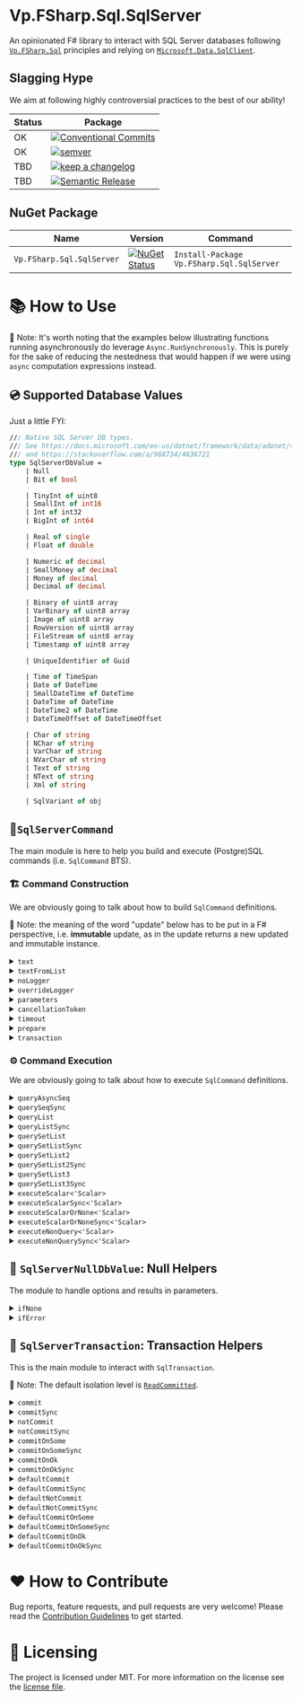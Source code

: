 # Vp.FSharp.Sql.SqlServer


An opinionated F# library to interact with SQL Server databases following [`Vp.FSharp.Sql`](https://github.com/veepee-oss/Vp.FSharp.Sql) principles and relying on [`Microsoft.Data.SqlClient`](https://www.nuget.org/packages/Microsoft.Data.SqlClient).

## Slagging Hype

We aim at following highly controversial practices to the best of our ability!

Status | Package                
------ | ----------------------
OK     | [![Conventional Commits](https://img.shields.io/badge/Conventional%20Commits-1.0.0-green.svg)](https://conventionalcommits.org)
OK     | [![semver](https://img.shields.io/badge/semver-2.0.0-green)](https://semver.org/spec/v2.0.0.html)
TBD    | [![keep a changelog](https://img.shields.io/badge/keep%20a%20changelog-1.0.0-red)](https://keepachangelog.com/en/1.0.0)
TBD    | [![Semantic Release](https://img.shields.io/badge/Semantic%20Release-17.1.1-red)](https://semantic-release.gitbook.io/semantic-release)

[Conventional Commits]: https://conventionalcommits.org
[semver]: https://img.shields.io/badge/semver-2.0.0-blue
[Semantic Release]: https://semantic-release.gitbook.io/semantic-release
[keep a changelog]: https://keepachangelog.com/en/1.0.0

## NuGet Package

 Name                      | Version  | Command |
-------------------------- | -------- | ------- |
 `Vp.FSharp.Sql.SqlServer` | [![NuGet Status](http://img.shields.io/nuget/v/Vp.FSharp.Sql.SqlServer.svg)](https://www.nuget.org/packages/Vp.FSharp.Sql.SqlServer) | `Install-Package Vp.FSharp.Sql.SqlServer`

# 📚 How to Use

📝 Note: It's worth noting that the examples below illustrating functions running asynchronously do leverage `Async.RunSynchronously`. This is purely for the sake of reducing the nestedness that would happen if we were using `async` computation expressions instead.

## 💿 Supported Database Values

Just a little FYI:

```fsharp
/// Native SQL Server DB types.
/// See https://docs.microsoft.com/en-us/dotnet/framework/data/adonet/sql-server-data-type-mappings
/// and https://stackoverflow.com/a/968734/4636721
type SqlServerDbValue =
    | Null
    | Bit of bool

    | TinyInt of uint8
    | SmallInt of int16
    | Int of int32
    | BigInt of int64

    | Real of single
    | Float of double

    | Numeric of decimal
    | SmallMoney of decimal
    | Money of decimal
    | Decimal of decimal

    | Binary of uint8 array
    | VarBinary of uint8 array
    | Image of uint8 array
    | RowVersion of uint8 array
    | FileStream of uint8 array
    | Timestamp of uint8 array

    | UniqueIdentifier of Guid

    | Time of TimeSpan
    | Date of DateTime
    | SmallDateTime of DateTime
    | DateTime of DateTime
    | DateTime2 of DateTime
    | DateTimeOffset of DateTimeOffset

    | Char of string
    | NChar of string
    | VarChar of string
    | NVarChar of string
    | Text of string
    | NText of string
    | Xml of string

    | SqlVariant of obj
```

## 🧱`SqlServerCommand`

The main module is here to help you build and execute (Postgre)SQL commands (i.e. `SqlCommand` BTS).

### 🏗️ Command Construction

We are obviously going to talk about how to build `SqlCommand` definitions.

📝 Note: the meaning of the word "update" below has to be put in a F# perspective, i.e. **immutable** update, as in the update returns a new updated and immutable instance.

<details> 
<summary><code>text</code></summary>

> Initialize a new command definition with the given text contained in the given string.

Example:
```fsharp
use connection = new SqlConnection("Server=192.168.0.1,4242;Database=MyDatabase;User Id=myuser;Password=mypassword")
SqlServerCommand.text "SELECT 42;"
|> SqlServerCommand.executeScalar<int32> connection
|> Async.RunSynchronously
|> printfn "%A"
```

Output:
```txt
42
```

</details>

<details> 
<summary><code>textFromList</code></summary>

> Initialize a new command definition with the given text spanning over several strings (ie. list).

Example:
```fsharp
use connection = new SqlConnection("Server=192.168.0.1,4242;Database=MyDatabase;User Id=myuser;Password=mypassword")
[ 0; 1; 1; 2; 3; 5; 8; 13; 21; 34; 55; ]
|> List.map (sprintf "SELECT %d;")
|> SqlServerCommand.textFromList
|> SqlServerCommand.queryList connection (fun _ _ read -> read.Value<int32> 0)
|> Async.RunSynchronously
|> printfn "%A"
```

Output:
```txt
[0; 1; 1; 2; 3; 5; 8; 13; 21; 34; 55]
```

</details>

<details> 
<summary><code>noLogger</code></summary>

> Update the command definition so that when executing the command, it doesn't use any logger.
> Be it the default one (Global, if any.) or a previously overriden one.

Example:
```fsharp
SqlServerConfiguration.Logger (printfn "Logging... %A")

use connection = new SqlConnection("Server=192.168.0.1,4242;Database=MyDatabase;User Id=myuser;Password=mypassword")
SqlServerCommand.text "SELECT 42;"
|> SqlServerCommand.noLogger
|> SqlServerCommand.executeScalar<int32> connection
|> Async.RunSynchronously
|> printfn "%A"
```

Output:
```txt
42
```

</details>

<details> 
<summary><code>overrideLogger</code></summary>

> Update the command definition so that when executing the command, it use the given overriding logger.
> instead of the default one, aka the Global logger, if any.

Example:
```fsharp
SqlServerConfiguration.NoLogger ()

use connection = new SqlConnection("Server=192.168.0.1,4242;Database=MyDatabase;User Id=myuser;Password=mypassword")
SqlServerCommand.text "SELECT 42;"
|> SqlServerCommand.overrideLogger (printfn "Logging... %A")
|> SqlServerCommand.executeScalar<int32> connection
|> Async.RunSynchronously
|> printfn "%A"
```

Output:
```fsharp
Logging... ConnectionOpened Npgsql.NpgsqlConnection
Logging... CommandPrepared Npgsql.SqlCommand
Logging... CommandExecuted (Npgsql.SqlCommand, 00:00:00.0162810)
Logging... ConnectionClosed (Npgsql.NpgsqlConnection, 00:00:00.1007513)
42
```
</details>

<details> 
<summary><code>parameters</code></summary>

> Update the command definition with the given parameters.

Example:
```fsharp
use connection = new SqlConnection("Server=192.168.0.1,4242;Database=MyDatabase;User Id=myuser;Password=mypassword")
SqlServerCommand.text "SELECT @a + @b;"
|> SqlServerCommand.parameters [ ("a", Int 42); ("b", Real 42.42f) ]
|> SqlServerCommand.executeScalar<double> connection
|> Async.RunSynchronously
|> printfn "%A"
```

Output:
```txt
84.0
```

</details>

<details> 
<summary><code>cancellationToken</code></summary>

> Update the command definition with the given cancellation token.

This comes in handy when you need to interop with more traditional, C#-async, cancellation style.

Example:
```fsharp
try
    use connection = new SqlConnection("Server=192.168.0.1,4242;Database=MyDatabase;User Id=myuser;Password=mypassword")
    SqlServerCommand.text "SELECT 42;"
    |> SqlServerCommand.cancellationToken (CancellationToken(true))
    |> SqlServerCommand.executeScalar<int32> connection
    |> Async.RunSynchronously
    |> ignore
with
 | :? OperationCanceledException as e ->
     printfn "The Command execution has been cancelled, reason: %A" e.Message
```

Output:
```txt
The Command execution has been cancelled, reason: "A task was canceled."
```

</details>

<details> 
<summary><code>timeout</code></summary>

> Update the command definition with the given timeout.

</details>

<details> 
<summary><code>prepare</code></summary>

> Update the command definition and sets whether the command should be prepared or not.

As per [MS Docs](https://docs.microsoft.com/en-us/sql/ado/referento%20have%20the%20provider%20save%20a%20prepared%20(or%20compiled)%20version%20of%20the%20query%20specified%20in%20the%20CommandText%20property%20before%20a%20Command%20object's%20first%20execution.%20This%20may%20slow%20a%20command's%20first%20execution,%20but%20once%20the%20provider%20compiles%20a%20command,%20the%20provider%20will%20use%20the%20compiled%20version%20of%20the%20command%20for%20any%20subsequent%20executions,%20which%20will%20result%20in%20improved%20performance.e/ado-api/prepared-property-ado):

> Use the `Prepared` property to have the provider save a prepared (or compiled) version
> of the query specified in the CommandText property before a Command object's first
> execution.
>
> This may slow a command's first execution, but once the provider compiles
> a command, the provider will use the compiled version of the command for any subsequent
> executions, which will result in improved performance.

Example: TBD

</details>

<details> 
<summary><code>transaction</code></summary>

> Update the command definition and set whether the command should be wrapped in the given transaction.

Example:
```fsharp
let tableName = "people"

use connection = new SqlConnection("Server=192.168.0.1,4242;Database=MyDatabase;User Id=myuser;Password=mypassword")
connection.Open()

use transaction = connection.BeginTransaction(IsolationLevel.ReadCommitted)

// Create a table
SqlServerCommand.text $"CREATE TABLE {tableName} (id SERIAL PRIMARY KEY, name TEXT NOT NULL);"
|> SqlServerCommand.transaction transaction
|> SqlServerCommand.executeNonQuery connection
|> Async.RunSynchronously
|> printfn "%A"

// The table is created here
SqlServerCommand.text $"SELECT COUNT(*) FROM INFORMATION_SCHEMA.TABLES WHERE TABLE_NAME = N'{tableName}';"
|> SqlServerCommand.transaction transaction
|> SqlServerCommand.executeScalar<int32> connection
|> Async.RunSynchronously
|> printfn "%A"

transaction.Rollback()

// The table creation has been rollbacked
SqlServerCommand.text $"SELECT COUNT(*) FROM INFORMATION_SCHEMA.TABLES WHERE TABLE_NAME = N'{tableName}';"
|> SqlServerCommand.executeScalar<int32> connection
|> Async.RunSynchronously
|> printfn "%A"
```

Output:
```txt
-1
1
0
```

</details>

### ⚙ Command Execution

We are obviously going to talk about how to execute `SqlCommand` definitions.

<details> 
<summary><code>queryAsyncSeq</code></summary>

> Execute the command and return the sets of rows as an `AsyncSeq` accordingly to the command definition.
>
> This function runs asynchronously.

Example 1:
```fsharp
type Row<'T> = { Set: int32; Record: int32; Data: 'T list }

let getCounterQuery n =
    sprintf
        """
        WITH RECURSIVE counter(value) AS (VALUES(1) UNION ALL SELECT value + 1 FROM counter WHERE value < %d)
        SELECT value FROM counter;
        """ n

let readRow set record (read: SqlRecordReader<_>) =
    { Set = set; Record = record; Data = List.init (read.Count) (read.Value<int32>) }

use connection = new SqlConnection("Server=192.168.0.1,4242;Database=MyDatabase;User Id=myuser;Password=mypassword")
[ 0; 1; 1; 2; 3; 5 ]
|> List.map getCounterQuery
|> SqlServerCommand.textFromList
|> SqlServerCommand.queryAsyncSeq connection readRow
|> AsyncSeq.toListSynchronously
|> List.iter (fun x -> printfn "Set = %A; Row = %A; Data = %A" x.Set x.Record x.Data)
```

Output 1:
```txt
Set = 0; Row = 0; Data = [1]
Set = 1; Row = 0; Data = [1]
Set = 2; Row = 0; Data = [1]
Set = 3; Row = 0; Data = [1]
Set = 3; Row = 1; Data = [2]
Set = 4; Row = 0; Data = [1]
Set = 4; Row = 1; Data = [2]
Set = 4; Row = 2; Data = [3]
Set = 5; Row = 0; Data = [1]
Set = 5; Row = 1; Data = [2]
Set = 5; Row = 2; Data = [3]
Set = 5; Row = 3; Data = [4]
Set = 5; Row = 4; Data = [5]
```

Notes 📝:
- The output type must be consistent across all the result sets and records.
- If you need different types you may want to either:
    - Create DU with each type you want to output
    - Use `querySetList2` or `querySetList3` ⬇️
- The `read`er can also get the `Value` given a certain field name:

Example 2:
```fsharp
use connection = new SqlConnection("Server=192.168.0.1,4242;Database=MyDatabase;User Id=myuser;Password=mypassword")
[ 0; 1; 1; 2; 3; 5; 8; 13; 21; 34; 55; ]
|> List.map (sprintf "SELECT %d AS cola;")
|> SqlServerCommand.textFromList
|> SqlServerCommand.queryList connection (fun _ _ read -> read.Value<int32> "cola")
|> Async.RunSynchronously
|> printfn "%A"
```

Output 2:
```txt
[0; 1; 1; 2; 3; 5; 8; 13; 21; 34; 55]
```

</details>

<details> 
<summary><code>querySeqSync</code></summary>

> Execute the command and return the sets of rows as a `seq` accordingly to the command definition.
>
> This function runs synchronously.

Example 1:
```fsharp
type Row<'T> = { Set: int32; Record: int32; Data: 'T list }

let getCounterQuery n =
    sprintf
        """
        WITH RECURSIVE counter(value) AS (VALUES(1) UNION ALL SELECT value + 1 FROM counter WHERE value < %d)
        SELECT value FROM counter;
        """ n

let readRow set record (read: SqlRecordReader<_>) =
    { Set = set; Record = record; Data = List.init (read.Count) (read.Value<int32>) }

use connection = new SqlConnection("Server=192.168.0.1,4242;Database=MyDatabase;User Id=myuser;Password=mypassword")
[ 0; 1; 1; 2; 3; 5 ]
|> List.map getCounterQuery
|> SqlServerCommand.textFromList
|> SqlServerCommand.querySeqSync connection readRow
|> Seq.iter (fun x -> printfn "Set = %A; Row = %A; Data = %A" x.Set x.Record x.Data)
```

Output 1:
```txt
Set = 0; Row = 0; Data = [1]
Set = 1; Row = 0; Data = [1]
Set = 2; Row = 0; Data = [1]
Set = 3; Row = 0; Data = [1]
Set = 3; Row = 1; Data = [2]
Set = 4; Row = 0; Data = [1]
Set = 4; Row = 1; Data = [2]
Set = 4; Row = 2; Data = [3]
Set = 5; Row = 0; Data = [1]
Set = 5; Row = 1; Data = [2]
Set = 5; Row = 2; Data = [3]
Set = 5; Row = 3; Data = [4]
Set = 5; Row = 4; Data = [5]
```

Notes 📝:
- The output type must be consistent across all the result sets and records.
- If you need different types you may want to either:
    - Create DU with each type you want to output
    - Use `querySetList2` or `querySetList3` ⬇️
- The `read`er can also get the `Value` given a certain field name:

Example 2:
```fsharp
use connection = new SqlConnection("Server=192.168.0.1,4242;Database=MyDatabase;User Id=myuser;Password=mypassword")
[ 0; 1; 1; 2; 3; 5; 8; 13; 21; 34; 55; ]
|> List.map (sprintf "SELECT %d AS cola;")
|> SqlServerCommand.textFromList
|> SqlServerCommand.queryList connection (fun _ _ read -> read.Value<int32> "cola")
|> Async.RunSynchronously
|> printfn "%A"
```

Output 2:
```txt
[0; 1; 1; 2; 3; 5; 8; 13; 21; 34; 55]
```

</details>

<details> 
<summary><code>queryList</code></summary>

> Execute the command and return the sets of rows as a list accordingly to the command definition.
>
> This function runs asynchronously.

Example:
```fsharp
use connection = new SqlConnection("Server=192.168.0.1,4242;Database=MyDatabase;User Id=myuser;Password=mypassword")
[ 0; 1; 1; 2; 3; 5; 8; 13; 21; 34; 55; ]
|> List.map (sprintf "SELECT %d;")
|> SqlServerCommand.textFromList
|> SqlServerCommand.queryList connection (fun _ _ read -> read.Value<int32> 0)
|> Async.RunSynchronously
|> printfn "%A"
```

Output:
```txt
[0; 1; 1; 2; 3; 5; 8; 13; 21; 34; 55]
```

</details>

<details> 
<summary><code>queryListSync</code></summary>

> Execute the command and return the sets of rows as a list accordingly to the command definition.
>
> This function runs synchronously.

Example:
```fsharp
use connection = new SqlConnection("Server=192.168.0.1,4242;Database=MyDatabase;User Id=myuser;Password=mypassword")
[ 0; 1; 1; 2; 3; 5; 8; 13; 21; 34; 55; ]
|> List.map (sprintf "SELECT %d;")
|> SqlServerCommand.textFromList
|> SqlServerCommand.queryListSync connection (fun _ _ read -> read.Value<int32> 0)
|> printfn "%A"
```

Output:
```txt
[0; 1; 1; 2; 3; 5; 8; 13; 21; 34; 55]
```

</details>

<details> 
<summary><code>querySetList</code></summary>

> Execute the command and return the first set of rows as a list accordingly to the command definition.
>
> This function runs asynchronously.

Example:
```fsharp
type Row<'T> = { Set: int32; Record: int32; Data: 'T list }

let readRow set record (read: SqlRecordReader<_>)  =
    { Set = set; Record = record; Data = List.init (read.Count) (read.Value<int32>) }

use connection = new SqlConnection("Server=192.168.0.1,4242;Database=MyDatabase;User Id=myuser;Password=mypassword")
[ 0; 1; 1; 2; 3; 5 ]
|> List.map (sprintf "SELECT %d;")
|> SqlServerCommand.textFromList
|> SqlServerCommand.querySetList connection (readRow 1)
|> Async.RunSynchronously
|> List.iter (fun x -> printfn "Set = %A; Row = %A; Data = %A" x.Set x.Record x.Data)
```

Output:
```txt
Set = 1; Row = 0; Data = [0]
```

</details>

<details> 
<summary><code>querySetListSync</code></summary>

> Execute the command and return the first set of rows as a list accordingly to the command definition.
>
> This function runs synchronously.

Example:
```fsharp
type Row<'T> = { Set: int32; Record: int32; Data: 'T list }

let readRow set record (read: SqlRecordReader<_>)  =
    { Set = set; Record = record; Data = List.init (read.Count) (read.Value<int32>) }

use connection = new SqlConnection("Server=192.168.0.1,4242;Database=MyDatabase;User Id=myuser;Password=mypassword")
[ 0; 1; 1; 2; 3; 5 ]
|> List.map (sprintf "SELECT %d;")
|> SqlServerCommand.textFromList
|> SqlServerCommand.querySetListSync connection (readRow 1)
|> List.iter (fun x -> printfn "Set = %A; Row = %A; Data = %A" x.Set x.Record x.Data)
```

Output:
```txt
Set = 1; Row = 0; Data = [0]
```

</details>

<details> 
<summary><code>querySetList2</code></summary>

> Execute the command and return the 2 first sets of rows as a tuple of 2 lists accordingly to the command definition.
>
> This function runs asynchronously.

Example:
```fsharp
type Row<'T> = { Set: int32; Record: int32; Data: 'T list }

let readRow set record (read: SqlRecordReader<_>)  =
    { Set = set; Record = record; Data = List.init (read.Count) (read.Value<int32>) }

let printRow row = printfn "Set = %A; Row = %A; Data = %A" row.Set row.Record row.Data

let set1, set2 =
    use connection = new SqlConnection("Server=192.168.0.1,4242;Database=MyDatabase;User Id=myuser;Password=mypassword")
    [ 0; 1; 1; 2; 3; 5 ]
    |> List.map (sprintf "SELECT %d;")
    |> SqlServerCommand.textFromList
    |> SqlServerCommand.querySetList2 connection (readRow 1) (readRow 2)
    |> Async.RunSynchronously

List.iter printRow set1
List.iter printRow set2
```

Output:
```txt
Set = 1; Row = 0; Data = [0]
Set = 2; Row = 0; Data = [1]
```

</details>

<details> 
<summary><code>querySetList2Sync</code></summary>

> Execute the command and return the 2 first sets of rows as a tuple of 2 lists accordingly to the command definition.
>
> This function runs synchronously.

Example:
```fsharp
type Row<'T> = { Set: int32; Record: int32; Data: 'T list }

let readRow set record (read: SqlRecordReader<_>)  =
    { Set = set; Record = record; Data = List.init (read.Count) (read.Value<int32>) }

let printRow row = printfn "Set = %A; Row = %A; Data = %A" row.Set row.Record row.Data

let set1, set2 =
    use connection = new SqlConnection("Server=192.168.0.1,4242;Database=MyDatabase;User Id=myuser;Password=mypassword")
    [ 0; 1; 1; 2; 3; 5 ]
    |> List.map (sprintf "SELECT %d;")
    |> SqlServerCommand.textFromList
    |> SqlServerCommand.querySetList2Sync connection (readRow 1) (readRow 2)

List.iter printRow set1
List.iter printRow set2
```

Output:
```txt
Set = 1; Row = 0; Data = [0]
Set = 2; Row = 0; Data = [1]
```

</details>

<details> 
<summary><code>querySetList3</code></summary>

> Execute the command and return the 3 first sets of rows as a tuple of 3 lists accordingly to the command definition.
>
> This function runs asynchronously.

Example:
```fsharp
type Row<'T> = { Set: int32; Record: int32; Data: 'T list }

let readRow set record (read: SqlRecordReader<_>)  =
    { Set = set; Record = record; Data = List.init (read.Count) (read.Value<int32>) }

let printRow row = printfn "Set = %A; Row = %A; Data = %A" row.Set row.Record row.Data

let set1, set2, set3 =
    use connection = new SqlConnection("Server=192.168.0.1,4242;Database=MyDatabase;User Id=myuser;Password=mypassword")
    [ 0; 1; 1; 2; 3; 5 ]
    |> List.map (sprintf "SELECT %d;")
    |> SqlServerCommand.textFromList
    |> SqlServerCommand.querySetList3 connection (readRow 1) (readRow 2) (readRow 3)
    |> Async.RunSynchronously

List.iter printRow set1
List.iter printRow set2
List.iter printRow set3
```

Output:
```txt
Set = 1; Row = 0; Data = [0]
Set = 2; Row = 0; Data = [1]
Set = 3; Row = 0; Data = [1]
```

</details>

<details> 
<summary><code>querySetList3Sync</code></summary>

> Execute the command and return the 3 first sets of rows as a tuple of 3 lists accordingly to the command definition.
>
> This function runs synchronously.

Example:
```fsharp
type Row<'T> = { Set: int32; Record: int32; Data: 'T list }

let readRow set record (read: SqlRecordReader<_>)  =
    { Set = set; Record = record; Data = List.init (read.Count) (read.Value<int32>) }

let printRow row = printfn "Set = %A; Row = %A; Data = %A" row.Set row.Record row.Data

let set1, set2, set3 =
    use connection = new SqlConnection("Server=192.168.0.1,4242;Database=MyDatabase;User Id=myuser;Password=mypassword")
    [ 0; 1; 1; 2; 3; 5 ]
    |> List.map (sprintf "SELECT %d;")
    |> SqlServerCommand.textFromList
    |> SqlServerCommand.querySetList3Sync connection (readRow 1) (readRow 2) (readRow 3)

List.iter printRow set1
List.iter printRow set2
List.iter printRow set3
```

Output:
```txt
Set = 1; Row = 0; Data = [0]
Set = 2; Row = 0; Data = [1]
Set = 3; Row = 0; Data = [1]
```

</details>

<details> 
<summary><code>executeScalar<'Scalar></code></summary>

> Execute the command accordingly to its definition and,
> - return the first cell value, if it is available and of the given type.
> - throw an exception, otherwise.
>
> This function runs asynchronously.

Example:
```fsharp
use connection = new SqlConnection("Server=192.168.0.1,4242;Database=MyDatabase;User Id=myuser;Password=mypassword")
SqlServerCommand.text "SELECT 42;"
|> SqlServerCommand.executeScalar<int32> connection
|> Async.RunSynchronously
|> printfn "%A"
```

Output:
```txt
42
```

</details>


<details> 
<summary><code>executeScalarSync<'Scalar></code></summary>

> Execute the command accordingly to its definition and,
> - return the first cell value, if it is available and of the given type.
> - throw an exception, otherwise.
>
> This function runs synchronously.

Example:
```fsharp
use connection = new SqlConnection("Server=192.168.0.1,4242;Database=MyDatabase;User Id=myuser;Password=mypassword")
SqlServerCommand.text "SELECT 42;"
|> SqlServerCommand.executeScalarSync<int32> connection
|> printfn "%A"
```

Output:
```txt
42
```

</details>

<details> 
<summary><code>executeScalarOrNone<'Scalar></code></summary>

> Execute the command accordingly to its definition and,
> - return `Some`, if the first cell is available and of the given type.
> - return `None`, if first cell is `DBNull`.
> - throw an exception, otherwise.
>
> This function runs asynchronously.

Example:
```fsharp
use connection = new SqlConnection("Server=192.168.0.1,4242;Database=MyDatabase;User Id=myuser;Password=mypassword")

SqlServerCommand.text "SELECT 42;"
|> SqlServerCommand.executeScalarOrNone<int32> connection
|> Async.RunSynchronously
|> printfn "%A"

SqlServerCommand.text "SELECT NUL;"
|> SqlServerCommand.executeScalarOrNone<int32> connection
|> Async.RunSynchronously
|> printfn "%A"
0
```

Output:
```txt
Some 42
None
```

</details>

<details> 
<summary><code>executeScalarOrNoneSync<'Scalar></code></summary>

> Execute the command accordingly to its definition and,
> - return `Some`, if the first cell is available and of the given type.
> - return `None`, if first cell is `DBNull`.
> - throw an exception, otherwise.
>
> This function runs synchronously.

Example:
```fsharp
use connection = new SqlConnection("Server=192.168.0.1,4242;Database=MyDatabase;User Id=myuser;Password=mypassword")

SqlServerCommand.text "SELECT 42;"
|> SqlServerCommand.executeScalarOrNoneSync<int32> connection
|> printfn "%A"

SqlServerCommand.text "SELECT NULL;"
|> SqlServerCommand.executeScalarOrNoneSync<int32> connection
|> printfn "%A"
0
```

Output:
```txt
Some 42
None
```

</details>

<details> 
<summary><code>executeNonQuery<'Scalar></code></summary>

> Execute the command accordingly to its definition and, return the number of rows affected.
>
> This function runs asynchronously.

Example:
```fsharp
use connection = new SqlConnection("Server=192.168.0.1,4242;Database=MyDatabase;User Id=myuser;Password=mypassword")
SqlServerCommand.text "SELECT 42;"
|> SqlServerCommand.executeNonQuery connection
|> Async.RunSynchronously
|> printfn "%A"
```

Output:
```txt
-1
```

</details>

<details> 
<summary><code>executeNonQuerySync<'Scalar></code></summary>

> Execute the command accordingly to its definition and, return the number of rows affected.
>
> This function runs synchronously.

Example:
```fsharp
use connection = new SqlConnection("Server=192.168.0.1,4242;Database=MyDatabase;User Id=myuser;Password=mypassword")
SqlServerCommand.text "SELECT 42;"
|> SqlServerCommand.executeNonQuerySync connection
|> printfn "%A"
```

Output:
```txt
-1
```

</details>

## 🦮 `SqlServerNullDbValue`: Null Helpers

The module to handle options and results in parameters.

<details> 
<summary><code>ifNone</code></summary>

> Return SqlServer DB Null value if the given option is `None`, otherwise the underlying wrapped in `Some`.

Example:
```fsharp
[ "a", SqlServerNullDbValue.ifNone Integer (Some 42)
  "b", SqlServerNullDbValue.ifNone Integer (None) ]
|> printfn "%A"
```

Output:
```txt
[("a", Integer 42); ("b", Null)]
```

</details>

<details> 
<summary><code>ifError</code></summary>

> Return SqlServer DB Null value if the given option is `Error`, otherwise the underlying wrapped in `Ok`.

Example:
```fsharp
[ "a", SqlServerNullDbValue.ifError Integer (Ok 42)
  "b", SqlServerNullDbValue.ifError Integer (Error "meh") ]
|> printfn "%A"
```

Output:
```txt
[("a", Integer 42); ("b", Null)]
```

</details>

## 🚄 `SqlServerTransaction`: Transaction Helpers

This is the main module to interact with `SqlTransaction`.

📝 Note: The default isolation level is [`ReadCommitted`](https://docs.microsoft.com/en-us/dotnet/api/system.data.isolationlevel).

<details> 
<summary><code>commit</code></summary>

> Create and commit an automatically generated transaction with the given connection, isolation, cancellation token and transaction body.
>
> This function runs asynchronously.

Example:
```fsharp
let tableName = "people"

use connection = new SqlConnection("Server=192.168.0.1,4242;Database=MyDatabase;User Id=myuser;Password=mypassword")
connection.Open()

SqlServerTransaction.commit (CancellationToken.None) (IsolationLevel.ReadCommitted) connection (fun connection _ -> async {
    do! $"CREATE TABLE {tableName} (id SERIAL PRIMARY KEY, name TEXT NOT NULL);"
        |> SqlServerCommand.text 
        |> SqlServerCommand.executeNonQuery connection
        |> Async.Ignore

    return!
        SqlServerCommand.text $"SELECT COUNT(*) FROM INFORMATION_SCHEMA.TABLES WHERE TABLE_NAME = N'{tableName}';"
        |> SqlServerCommand.executeScalar<int32> connection
})
|> Async.RunSynchronously
|> printfn "%A"

$"SELECT COUNT(*) FROM INFORMATION_SCHEMA.TABLES WHERE TABLE_NAME = N'{tableName}';"
|> SqlServerCommand.text 
|> SqlServerCommand.executeScalar<int32> connection
|> Async.RunSynchronously
|> printfn "%A"
```

Output:
```txt
1
1
```

</details>

<details> 
<summary><code>commitSync</code></summary>

> Create and commit an automatically generated transaction with the given connection, isolation and transaction body.
>
> This function runs synchronously.

Example:
```fsharp
let tableName = "people"

use connection = new SqlConnection("Server=192.168.0.1,4242;Database=MyDatabase;User Id=myuser;Password=mypassword")
connection.Open()

SqlServerTransaction.commitSync (IsolationLevel.ReadCommitted) connection (fun connection _ ->
    $"CREATE TABLE {tableName} (id SERIAL PRIMARY KEY, name TEXT NOT NULL);"
    |> SqlServerCommand.text 
    |> SqlServerCommand.executeNonQuerySync connection
    |> ignore

    SqlServerCommand.text $"SELECT COUNT(*) FROM INFORMATION_SCHEMA.TABLES WHERE TABLE_NAME = N'{tableName}';"
    |> SqlServerCommand.executeScalarSync<int32> connection
)
|> printfn "%A"

$"SELECT COUNT(*) FROM INFORMATION_SCHEMA.TABLES WHERE TABLE_NAME = N'{tableName}';"
|> SqlServerCommand.text 
|> SqlServerCommand.executeScalarSync<int32> connection
|> printfn "%A"
```

Output:
```txt
1
1
```

</details>

<details> 
<summary><code>notCommit</code></summary>

> Create and do not commit an automatically generated transaction with the given connection, isolation, cancellation token and transaction body.
>
> This function runs synchronously.

Example:
```fsharp
let tableName = "people"

use connection = new SqlConnection("Server=192.168.0.1,4242;Database=MyDatabase;User Id=myuser;Password=mypassword")
connection.Open()

SqlServerTransaction.notCommit (CancellationToken.None) (IsolationLevel.ReadCommitted) connection (fun connection _ -> async {
    do! $"CREATE TABLE {tableName} (id SERIAL PRIMARY KEY, name TEXT NOT NULL);" 
        |> SqlServerCommand.text
        |> SqlServerCommand.executeNonQuery connection
        |> Async.Ignore

    return!
        $"SELECT COUNT(*) FROM INFORMATION_SCHEMA.TABLES WHERE TABLE_NAME = N'{tableName}';"
        |> SqlServerCommand.text
        |> SqlServerCommand.executeScalar<int32> connection
})
|> Async.RunSynchronously
|> printfn "%A"

$"SELECT COUNT(*) FROM INFORMATION_SCHEMA.TABLES WHERE TABLE_NAME = N'{tableName}';"
|> SqlServerCommand.text 
|> SqlServerCommand.executeScalar<int32> connection
|> Async.RunSynchronously
|> printfn "%A"
```

Output:
```txt
1
0
```

</details>

<details> 
<summary><code>notCommitSync</code></summary>

> Create and do not commit an automatically generated transaction with the given connection, isolation and transaction body.
>
> This function runs synchronously.

Example:
```fsharp
let tableName = "people"

use connection = new SqlConnection("Server=192.168.0.1,4242;Database=MyDatabase;User Id=myuser;Password=mypassword")
connection.Open()

SqlServerTransaction.notCommitSync (IsolationLevel.ReadCommitted) connection (fun connection _ -> 
    $"CREATE TABLE {tableName} (id SERIAL PRIMARY KEY, name TEXT NOT NULL);" 
    |> SqlServerCommand.text
    |> SqlServerCommand.executeNonQuery connection
    |> ignore

    $"SELECT COUNT(*) FROM INFORMATION_SCHEMA.TABLES WHERE TABLE_NAME = N'{tableName}';"
    |> SqlServerCommand.text
    |> SqlServerCommand.executeScalarSync<int32> connection
)
|> printfn "%A"

$"SELECT COUNT(*) FROM INFORMATION_SCHEMA.TABLES WHERE TABLE_NAME = N'{tableName}';"
|> SqlServerCommand.text 
|> SqlServerCommand.executeScalarSync<int32> connection
|> printfn "%A"
```

Output:
```txt
1
0
```

</details>

<details> 
<summary><code>commitOnSome</code></summary>

> Create and commit an automatically generated transaction with the given connection, isolation, cancellation token and transaction body.
>
> The commit phase only occurs if the transaction body returns Some.
>
> This function runs asynchronously.

Example 1:
```fsharp
let tableName = "people"

use connection = new SqlConnection("Server=192.168.0.1,4242;Database=MyDatabase;User Id=myuser;Password=mypassword")
connection.Open()

SqlServerTransaction.commitOnSome (CancellationToken.None) (IsolationLevel.ReadCommitted) connection (fun connection _ -> async {
    do! $"CREATE TABLE {tableName} (id SERIAL PRIMARY KEY, name TEXT NOT NULL);"
        |> SqlServerCommand.text 
        |> SqlServerCommand.executeNonQuery connection
        |> Async.Ignore

    do! $"SELECT COUNT(*) FROM INFORMATION_SCHEMA.TABLES WHERE TABLE_NAME = N'{tableName}';"
        |> SqlServerCommand.text
        |> SqlServerCommand.executeScalar<int32> connection
        |> Async.Ignore
    return Some 42
})
|> Async.RunSynchronously
|> printfn "%A"

$"SELECT COUNT(*) FROM INFORMATION_SCHEMA.TABLES WHERE TABLE_NAME = N'{tableName}';"
|> SqlServerCommand.text 
|> SqlServerCommand.executeScalar<int32> connection
|> Async.RunSynchronously
|> printfn "%A"
```

Output 1:
```txt
Some 42
1
```

Example 2:
```fsharp
let tableName = "people"

use connection = new SqlConnection("Server=192.168.0.1,4242;Database=MyDatabase;User Id=myuser;Password=mypassword")
connection.Open()

SqlServerTransaction.commitOnSome (CancellationToken.None) (IsolationLevel.ReadCommitted) connection (fun connection _ -> async {
    do! $"CREATE TABLE {tableName} (id SERIAL PRIMARY KEY, name TEXT NOT NULL);"
        |> SqlServerCommand.text 
        |> SqlServerCommand.executeNonQuery connection
        |> Async.Ignore

    do! $"SELECT COUNT(*) FROM INFORMATION_SCHEMA.TABLES WHERE TABLE_NAME = N'{tableName}';" 
        |> SqlServerCommand.text 
        |> SqlServerCommand.executeScalar<int32> connection
        |> Async.Ignore
    return None
})
|> Async.RunSynchronously
|> printfn "%A"

$"SELECT COUNT(*) FROM INFORMATION_SCHEMA.TABLES WHERE TABLE_NAME = N'{tableName}';"
|> SqlServerCommand.text 
|> SqlServerCommand.executeScalar<int32> connection
|> Async.RunSynchronously
|> printfn "%A"
```

Output 2:
```txt
None
0
```

</details>

<details> 
<summary><code>commitOnSomeSync</code></summary>

> Create and commit an automatically generated transaction with the given connection, isolation and transaction body.
>
> The commit phase only occurs if the transaction body returns Some.
>
> This function runs synchronously.

Example 1:
```fsharp
let tableName = "people"

use connection = new SqlConnection("Server=192.168.0.1,4242;Database=MyDatabase;User Id=myuser;Password=mypassword")
connection.Open()

SqlServerTransaction.commitOnSomeSync (IsolationLevel.ReadCommitted) connection (fun connection _ -> 
    $"CREATE TABLE {tableName} (id SERIAL PRIMARY KEY, name TEXT NOT NULL);"
    |> SqlServerCommand.text 
    |> SqlServerCommand.executeNonQuerySync connection
    |> ignore

    $"SELECT COUNT(*) FROM INFORMATION_SCHEMA.TABLES WHERE TABLE_NAME = N'{tableName}';"
    |> SqlServerCommand.text
    |> SqlServerCommand.executeScalarSync<int32> connection
    |> ignore
    return Some 42
)
|> printfn "%A"

$"SELECT COUNT(*) FROM INFORMATION_SCHEMA.TABLES WHERE TABLE_NAME = N'{tableName}';"
|> SqlServerCommand.text 
|> SqlServerCommand.executeScalarSync<int32> connection
|> printfn "%A"
```

Output 1:
```txt
Some 42
1
```

Example 2:
```fsharp
let tableName = "people"

use connection = new SqlConnection("Server=192.168.0.1,4242;Database=MyDatabase;User Id=myuser;Password=mypassword")
connection.Open()

SqlServerTransaction.commitOnSomeSync (IsolationLevel.ReadCommitted) connection (fun connection _ ->
    $"CREATE TABLE {tableName} (id SERIAL PRIMARY KEY, name TEXT NOT NULL);"
    |> SqlServerCommand.text 
    |> SqlServerCommand.executeNonQuerySync connection
    |> ignore

    $"SELECT COUNT(*) FROM INFORMATION_SCHEMA.TABLES WHERE TABLE_NAME = N'{tableName}';" 
    |> SqlServerCommand.text 
    |> SqlServerCommand.executeScalarSync<int32> connection
    |> ignore
    return None
)
|> printfn "%A"

$"SELECT COUNT(*) FROM INFORMATION_SCHEMA.TABLES WHERE TABLE_NAME = N'{tableName}';"
|> SqlServerCommand.text 
|> SqlServerCommand.executeScalarSync<int32> connection
|> printfn "%A"
```

Output 2:
```txt
None
0
```

</details>

<details> 
<summary><code>commitOnOk</code></summary>

> Create and commit an automatically generated transaction with the given connection, isolation, cancellation token and transaction body.
>
> The commit phase only occurs if the transaction body returns Ok.
>
> This function runs asynchronously.

Example 1:
```fsharp
let tableName = "people"

use connection = new SqlConnection("Server=192.168.0.1,4242;Database=MyDatabase;User Id=myuser;Password=mypassword")
connection.Open()

SqlServerTransaction.commitOnOk (CancellationToken.None) (IsolationLevel.ReadCommitted) connection (fun connection _ -> async {
    do! $"CREATE TABLE {tableName} (id SERIAL PRIMARY KEY, name TEXT NOT NULL);"
        |> SqlServerCommand.text
        |> SqlServerCommand.executeNonQuery connection
        |> Async.Ignore

    do! $"SELECT COUNT(*) FROM INFORMATION_SCHEMA.TABLES WHERE TABLE_NAME = N'{tableName}';"
        |> SqlServerCommand.text 
        |> SqlServerCommand.executeScalar<int32> connection
        |> Async.Ignore
    return Ok 42
})
|> Async.RunSynchronously
|> printfn "%A"

$"SELECT COUNT(*) FROM INFORMATION_SCHEMA.TABLES WHERE TABLE_NAME = N'{tableName}';"
|> SqlServerCommand.text 
|> SqlServerCommand.executeScalar<int32> connection
|> Async.RunSynchronously
|> printfn "%A"
```

Output 1:
```txt
Ok 42
1
```

Example 2:
```fsharp
let tableName = "people"

use connection = new SqlConnection("Server=192.168.0.1,4242;Database=MyDatabase;User Id=myuser;Password=mypassword")
connection.Open()

SqlServerTransaction.commitOnOk (CancellationToken.None) (IsolationLevel.ReadCommitted) connection (fun connection _ -> async {
    do! $"CREATE TABLE {tableName} (id SERIAL PRIMARY KEY, name TEXT NOT NULL);"
        |> SqlServerCommand.text 
        |> SqlServerCommand.executeNonQuery connection
        |> Async.Ignore

    do! $"SELECT COUNT(*) FROM INFORMATION_SCHEMA.TABLES WHERE TABLE_NAME = N'{tableName}';"
        |> SqlServerCommand.text
        |> SqlServerCommand.executeScalar<int32> connection
        |> Async.Ignore
    return Error "fail"
})
|> Async.RunSynchronously
|> printfn "%A"

$"SELECT COUNT(*) FROM INFORMATION_SCHEMA.TABLES WHERE TABLE_NAME = N'{tableName}';"
|> SqlServerCommand.text 
|> SqlServerCommand.executeScalar<int32> connection
|> Async.RunSynchronously
|> printfn "%A"
```

Output 2:
```txt
Error "fail"
0
```

</details>

<details> 
<summary><code>commitOnOkSync</code></summary>

> Create and commit an automatically generated transaction with the given connection, isolation and transaction body.
>
> The commit phase only occurs if the transaction body returns Ok.
>
> This function runs synchronously.

Example 1:
```fsharp
let tableName = "people"

use connection = new SqlConnection("Server=192.168.0.1,4242;Database=MyDatabase;User Id=myuser;Password=mypassword")
connection.Open()

SqlServerTransaction.commitOnOkSync (IsolationLevel.ReadCommitted) connection (fun connection _ ->
    $"CREATE TABLE {tableName} (id SERIAL PRIMARY KEY, name TEXT NOT NULL);"
    |> SqlServerCommand.text
    |> SqlServerCommand.executeNonQuerySync connection
    |> ignore

    $"SELECT COUNT(*) FROM INFORMATION_SCHEMA.TABLES WHERE TABLE_NAME = N'{tableName}';"
    |> SqlServerCommand.text 
    |> SqlServerCommand.executeScalarSync<int32> connection
    |> ignore
    return Ok 42
)
|> printfn "%A"

$"SELECT COUNT(*) FROM INFORMATION_SCHEMA.TABLES WHERE TABLE_NAME = N'{tableName}';"
|> SqlServerCommand.text 
|> SqlServerCommand.executeScalarSync<int32> connection
|> printfn "%A"
```

Output 1:
```txt
Ok 42
1
```

Example 2:
```fsharp
let tableName = "people"

use connection = new SqlConnection("Server=192.168.0.1,4242;Database=MyDatabase;User Id=myuser;Password=mypassword")
connection.Open()

SqlServerTransaction.commitOnOkSync (IsolationLevel.ReadCommitted) connection (fun connection _ ->
    $"CREATE TABLE {tableName} (id SERIAL PRIMARY KEY, name TEXT NOT NULL);"
    |> SqlServerCommand.text 
    |> SqlServerCommand.executeNonQuerySync connection
    |> ignore

    $"SELECT COUNT(*) FROM INFORMATION_SCHEMA.TABLES WHERE TABLE_NAME = N'{tableName}';"
    |> SqlServerCommand.text
    |> SqlServerCommand.executeScalarSync<int32> connection
    |> ignore
    return Error "fail"
)
|> printfn "%A"

$"SELECT COUNT(*) FROM INFORMATION_SCHEMA.TABLES WHERE TABLE_NAME = N'{tableName}';"
|> SqlServerCommand.text 
|> SqlServerCommand.executeScalarSync<int32> connection
|> printfn "%A"
```

Output 2:
```txt
Error "fail"
0
```

</details>

<details> 
<summary><code>defaultCommit</code></summary>

> Create and commit an automatically generated transaction with the given connection and transaction body.
>
> This function runs asynchronously.

Example:
```fsharp
let tableName = "people"

use connection = new SqlConnection("Server=192.168.0.1,4242;Database=MyDatabase;User Id=myuser;Password=mypassword")
connection.Open()

SqlServerTransaction.defaultCommit connection (fun connection _ -> async {
    do! $"CREATE TABLE {tableName} (id SERIAL PRIMARY KEY, name TEXT NOT NULL);"
        |> SqlServerCommand.text 
        |> SqlServerCommand.executeNonQuery connection
        |> Async.Ignore

    return!
        SqlServerCommand.text $"SELECT COUNT(*) FROM INFORMATION_SCHEMA.TABLES WHERE TABLE_NAME = N'{tableName}';"
        |> SqlServerCommand.executeScalar<int32> connection
})
|> Async.RunSynchronously
|> printfn "%A"

$"SELECT COUNT(*) FROM INFORMATION_SCHEMA.TABLES WHERE TABLE_NAME = N'{tableName}';"
|> SqlServerCommand.text 
|> SqlServerCommand.executeScalar<int32> connection
|> Async.RunSynchronously
|> printfn "%A"
```

Output:
```txt
1
1
```

</details>

<details> 
<summary><code>defaultCommitSync</code></summary>

> Create and commit an automatically generated transaction with the given connection and transaction body.
>
> This function runs synchronously.

Example:
```fsharp
let tableName = "people"

use connection = new SqlConnection("Server=192.168.0.1,4242;Database=MyDatabase;User Id=myuser;Password=mypassword")
connection.Open()

SqlServerTransaction.defaultCommitSync connection (fun connection _ ->
    $"CREATE TABLE {tableName} (id SERIAL PRIMARY KEY, name TEXT NOT NULL);"
    |> SqlServerCommand.text 
    |> SqlServerCommand.executeNonQuerySync connection
    |> ignore

    SqlServerCommand.text $"SELECT COUNT(*) FROM INFORMATION_SCHEMA.TABLES WHERE TABLE_NAME = N'{tableName}';"
    |> SqlServerCommand.executeScalarSync<int32> connection
)
|> printfn "%A"

$"SELECT COUNT(*) FROM INFORMATION_SCHEMA.TABLES WHERE TABLE_NAME = N'{tableName}';"
|> SqlServerCommand.text 
|> SqlServerCommand.executeScalarSync<int32> connection
|> printfn "%A"
```

Output:
```txt
1
1
```

</details>

<details> 
<summary><code>defaultNotCommit</code></summary>

> Create and do not commit an automatically generated transaction with the given connection and transaction body.
>
> This function runs synchronously.

Example:
```fsharp
let tableName = "people"

use connection = new SqlConnection("Server=192.168.0.1,4242;Database=MyDatabase;User Id=myuser;Password=mypassword")
connection.Open()

SqlServerTransaction.defaultNotCommit connection (fun connection _ -> async {
    do! $"CREATE TABLE {tableName} (id SERIAL PRIMARY KEY, name TEXT NOT NULL);" 
        |> SqlServerCommand.text
        |> SqlServerCommand.executeNonQuery connection
        |> Async.Ignore

    return!
        $"SELECT COUNT(*) FROM INFORMATION_SCHEMA.TABLES WHERE TABLE_NAME = N'{tableName}';"
        |> SqlServerCommand.text
        |> SqlServerCommand.executeScalar<int32> connection
})
|> Async.RunSynchronously
|> printfn "%A"

$"SELECT COUNT(*) FROM INFORMATION_SCHEMA.TABLES WHERE TABLE_NAME = N'{tableName}';"
|> SqlServerCommand.text 
|> SqlServerCommand.executeScalar<int32> connection
|> Async.RunSynchronously
|> printfn "%A"
```

Output:
```txt
1
0
```

</details>

<details> 
<summary><code>defaultNotCommitSync</code></summary>

> Create and do not commit an automatically generated transaction with the given connection and transaction body.
>
> This function runs synchronously.

Example:
```fsharp
let tableName = "people"

use connection = new SqlConnection("Server=192.168.0.1,4242;Database=MyDatabase;User Id=myuser;Password=mypassword")
connection.Open()

SqlServerTransaction.defaultNotCommitSync connection (fun connection _ -> 
    $"CREATE TABLE {tableName} (id SERIAL PRIMARY KEY, name TEXT NOT NULL);" 
    |> SqlServerCommand.text
    |> SqlServerCommand.executeNonQuery connection
    |> ignore

    $"SELECT COUNT(*) FROM INFORMATION_SCHEMA.TABLES WHERE TABLE_NAME = N'{tableName}';"
    |> SqlServerCommand.text
    |> SqlServerCommand.executeScalarSync<int32> connection
)
|> printfn "%A"

$"SELECT COUNT(*) FROM INFORMATION_SCHEMA.TABLES WHERE TABLE_NAME = N'{tableName}';"
|> SqlServerCommand.text 
|> SqlServerCommand.executeScalarSync<int32> connection
|> printfn "%A"
```

Output:
```txt
1
0
```

</details>

<details> 
<summary><code>defaultCommitOnSome</code></summary>

> Create and commit an automatically generated transaction with the given connection and transaction body.
>
> The commit phase only occurs if the transaction body returns Some.
>
> This function runs asynchronously.

Example 1:
```fsharp
let tableName = "people"

use connection = new SqlConnection("Server=192.168.0.1,4242;Database=MyDatabase;User Id=myuser;Password=mypassword")
connection.Open()

SqlServerTransaction.defaultCommitOnSome connection (fun connection _ -> async {
    do! $"CREATE TABLE {tableName} (id SERIAL PRIMARY KEY, name TEXT NOT NULL);"
        |> SqlServerCommand.text 
        |> SqlServerCommand.executeNonQuery connection
        |> Async.Ignore

    do! $"SELECT COUNT(*) FROM INFORMATION_SCHEMA.TABLES WHERE TABLE_NAME = N'{tableName}';"
        |> SqlServerCommand.text
        |> SqlServerCommand.executeScalar<int32> connection
        |> Async.Ignore
    return Some 42
})
|> Async.RunSynchronously
|> printfn "%A"

$"SELECT COUNT(*) FROM INFORMATION_SCHEMA.TABLES WHERE TABLE_NAME = N'{tableName}';"
|> SqlServerCommand.text 
|> SqlServerCommand.executeScalar<int32> connection
|> Async.RunSynchronously
|> printfn "%A"
```

Output 1:
```txt
Some 42
1
```

Example 2:
```fsharp
let tableName = "people"

use connection = new SqlConnection("Server=192.168.0.1,4242;Database=MyDatabase;User Id=myuser;Password=mypassword")
connection.Open()

SqlServerTransaction.defaultCommitOnSome connection (fun connection _ -> async {
    do! $"CREATE TABLE {tableName} (id SERIAL PRIMARY KEY, name TEXT NOT NULL);"
        |> SqlServerCommand.text 
        |> SqlServerCommand.executeNonQuery connection
        |> Async.Ignore

    do! $"SELECT COUNT(*) FROM INFORMATION_SCHEMA.TABLES WHERE TABLE_NAME = N'{tableName}';" 
        |> SqlServerCommand.text 
        |> SqlServerCommand.executeScalar<int32> connection
        |> Async.Ignore
    return None
})
|> Async.RunSynchronously
|> printfn "%A"

$"SELECT COUNT(*) FROM INFORMATION_SCHEMA.TABLES WHERE TABLE_NAME = N'{tableName}';"
|> SqlServerCommand.text 
|> SqlServerCommand.executeScalar<int32> connection
|> Async.RunSynchronously
|> printfn "%A"
```

Output 2:
```txt
None
0
```

</details>

<details> 
<summary><code>defaultCommitOnSomeSync</code></summary>

> Create and commit an automatically generated transaction with the given connection and transaction body.
>
> The commit phase only occurs if the transaction body returns Some.
>
> This function runs synchronously.

Example 1:
```fsharp
let tableName = "people"

use connection = new SqlConnection("Server=192.168.0.1,4242;Database=MyDatabase;User Id=myuser;Password=mypassword")
connection.Open()

SqlServerTransaction.defaultCommitOnSomeSync connection (fun connection _ -> 
    $"CREATE TABLE {tableName} (id SERIAL PRIMARY KEY, name TEXT NOT NULL);"
    |> SqlServerCommand.text 
    |> SqlServerCommand.executeNonQuerySync connection
    |> ignore

    $"SELECT COUNT(*) FROM INFORMATION_SCHEMA.TABLES WHERE TABLE_NAME = N'{tableName}';"
    |> SqlServerCommand.text
    |> SqlServerCommand.executeScalarSync<int32> connection
    |> ignore
    return Some 42
)
|> printfn "%A"

$"SELECT COUNT(*) FROM INFORMATION_SCHEMA.TABLES WHERE TABLE_NAME = N'{tableName}';"
|> SqlServerCommand.text 
|> SqlServerCommand.executeScalarSync<int32> connection
|> printfn "%A"
```

Output 1:
```txt
Some 42
1
```

Example 2:
```fsharp
let tableName = "people"

use connection = new SqlConnection("Server=192.168.0.1,4242;Database=MyDatabase;User Id=myuser;Password=mypassword")
connection.Open()

SqlServerTransaction.defaultCommitOnSomeSync connection (fun connection _ ->
    $"CREATE TABLE {tableName} (id SERIAL PRIMARY KEY, name TEXT NOT NULL);"
    |> SqlServerCommand.text 
    |> SqlServerCommand.executeNonQuerySync connection
    |> ignore

    $"SELECT COUNT(*) FROM INFORMATION_SCHEMA.TABLES WHERE TABLE_NAME = N'{tableName}';" 
    |> SqlServerCommand.text 
    |> SqlServerCommand.executeScalarSync<int32> connection
    |> ignore
    return None
)
|> printfn "%A"

$"SELECT COUNT(*) FROM INFORMATION_SCHEMA.TABLES WHERE TABLE_NAME = N'{tableName}';"
|> SqlServerCommand.text 
|> SqlServerCommand.executeScalarSync<int32> connection
|> printfn "%A"
```

Output 2:
```txt
None
0
```

</details>

<details> 
<summary><code>defaultCommitOnOk</code></summary>

> Create and commit an automatically generated transaction with the given connection and transaction body.
>
> The commit phase only occurs if the transaction body returns Ok.
>
> This function runs asynchronously.

Example 1:
```fsharp
let tableName = "people"

use connection = new SqlConnection("Server=192.168.0.1,4242;Database=MyDatabase;User Id=myuser;Password=mypassword")
connection.Open()

SqlServerTransaction.defaultCommitOnOk connection (fun connection _ -> async {
    do! $"CREATE TABLE {tableName} (id SERIAL PRIMARY KEY, name TEXT NOT NULL);"
        |> SqlServerCommand.text
        |> SqlServerCommand.executeNonQuery connection
        |> Async.Ignore

    do! $"SELECT COUNT(*) FROM INFORMATION_SCHEMA.TABLES WHERE TABLE_NAME = N'{tableName}';"
        |> SqlServerCommand.text 
        |> SqlServerCommand.executeScalar<int32> connection
        |> Async.Ignore
    return Ok 42
})
|> Async.RunSynchronously
|> printfn "%A"

$"SELECT COUNT(*) FROM INFORMATION_SCHEMA.TABLES WHERE TABLE_NAME = N'{tableName}';"
|> SqlServerCommand.text 
|> SqlServerCommand.executeScalar<int32> connection
|> Async.RunSynchronously
|> printfn "%A"
```

Output 1:
```txt
Ok 42
1
```

Example 2:
```fsharp
let tableName = "people"

use connection = new SqlConnection("Server=192.168.0.1,4242;Database=MyDatabase;User Id=myuser;Password=mypassword")
connection.Open()

SqlServerTransaction.defaultCommitOnOk connection (fun connection _ -> async {
    do! $"CREATE TABLE {tableName} (id SERIAL PRIMARY KEY, name TEXT NOT NULL);"
        |> SqlServerCommand.text 
        |> SqlServerCommand.executeNonQuery connection
        |> Async.Ignore

    do! $"SELECT COUNT(*) FROM INFORMATION_SCHEMA.TABLES WHERE TABLE_NAME = N'{tableName}';"
        |> SqlServerCommand.text
        |> SqlServerCommand.executeScalar<int32> connection
        |> Async.Ignore
    return Error "fail"
})
|> Async.RunSynchronously
|> printfn "%A"

$"SELECT COUNT(*) FROM INFORMATION_SCHEMA.TABLES WHERE TABLE_NAME = N'{tableName}';"
|> SqlServerCommand.text 
|> SqlServerCommand.executeScalar<int32> connection
|> Async.RunSynchronously
|> printfn "%A"
```

Output 2:
```txt
Error "fail"
0
```

</details>

<details> 
<summary><code>defaultCommitOnOkSync</code></summary>

> Create and commit an automatically generated transaction with the given connection and transaction body.
>
> The commit phase only occurs if the transaction body returns Ok.
>
> This function runs synchronously.

Example 1:
```fsharp
let tableName = "people"

use connection = new SqlConnection("Server=192.168.0.1,4242;Database=MyDatabase;User Id=myuser;Password=mypassword")
connection.Open()

SqlServerTransaction.defaultCommitOnOkSync connection (fun connection _ ->
    $"CREATE TABLE {tableName} (id SERIAL PRIMARY KEY, name TEXT NOT NULL);"
    |> SqlServerCommand.text
    |> SqlServerCommand.executeNonQuerySync connection
    |> ignore

    $"SELECT COUNT(*) FROM INFORMATION_SCHEMA.TABLES WHERE TABLE_NAME = N'{tableName}';"
    |> SqlServerCommand.text 
    |> SqlServerCommand.executeScalarSync<int32> connection
    |> ignore
    return Ok 42
)
|> printfn "%A"

$"SELECT COUNT(*) FROM INFORMATION_SCHEMA.TABLES WHERE TABLE_NAME = N'{tableName}';"
|> SqlServerCommand.text 
|> SqlServerCommand.executeScalarSync<int32> connection
|> printfn "%A"
```

Output 1:
```txt
Ok 42
1
```

Example 2:
```fsharp
let tableName = "people"

use connection = new SqlConnection("Server=192.168.0.1,4242;Database=MyDatabase;User Id=myuser;Password=mypassword")
connection.Open()

SqlServerTransaction.defaultCommitOnOkSync connection (fun connection _ ->
    $"CREATE TABLE {tableName} (id SERIAL PRIMARY KEY, name TEXT NOT NULL);"
    |> SqlServerCommand.text 
    |> SqlServerCommand.executeNonQuerySync connection
    |> ignore

    $"SELECT COUNT(*) FROM INFORMATION_SCHEMA.TABLES WHERE TABLE_NAME = N'{tableName}';"
    |> SqlServerCommand.text
    |> SqlServerCommand.executeScalarSync<int32> connection
    |> ignore
    return Error "fail"
)
|> printfn "%A"

$"SELECT COUNT(*) FROM INFORMATION_SCHEMA.TABLES WHERE TABLE_NAME = N'{tableName}';"
|> SqlServerCommand.text 
|> SqlServerCommand.executeScalarSync<int32> connection
|> printfn "%A"
```

Output 2:
```txt
Error "fail"
0
```

</details>

# ❤ How to Contribute
Bug reports, feature requests, and pull requests are very welcome! Please read the [Contribution Guidelines](./CONTRIBUTION.md) to get started.

# 📜 Licensing
The project is licensed under MIT. For more information on the license see the [license file](./LICENSE).
